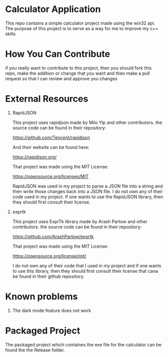 # Calculator Application
This repo contains a simple calculator project made using the win32 api. The purpose of this project is to serve as a way for me to improve my c++ skills

# How You Can Contribute
if you really want to contribute to this project, then you should fork this repo, make the addition or change that you want and then make a pull request so that I can review and approve you changes

# External Resources
1. RapidJSON

    This project uses rapidjson made by Milo Yip and other contributors. the source code can be found in their repository:

    https://github.com/Tencent/rapidjson

    And their website can be found here:

    https://rapidjson.org/

    That project was made using the MIT License:

    https://opensource.org/licenses/MIT

    RapidJSON was used in my project to parse a JSON file into a string and then write those changes back into a JSON file. I do not own any of their code used in my project. If one wants to use the RapidJSON library, then they should first consult their license. 

2. exprtk

    This project uses ExprTk library made by Arash Partow and other contributors. the source code can be found in their repository:

    https://github.com/ArashPartow/exprtk

    That project was made using the MIT License:

    https://opensource.org/license/mit/

    I do not own any of their code that I used in my project and if one wants to use this library, then they should first consult their license that cana be found in their github repository.
    
# Known problems
1. The dark mode feature does not work

# Packaged Project
The packaged project which containes the exe file for the calculator can be found the the Release folder.
